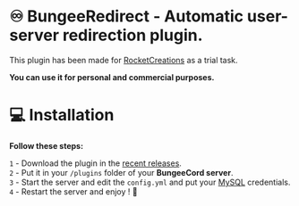 # ♾️ BungeeRedirect - Automatic user-server redirection plugin.

This plugin has been made for [RocketCreations](https://discord.gg/D7yPhxDtus) as a trial task.

**You can use it for personal and commercial purposes.**

# 💻 Installation

**Follow these steps:**

`1` - Download the plugin in the [recent releases](https://github.com/Zeltuv/BungeeRedirect/releases).<br>
`2` - Put it in your ```/plugins``` folder of your **BungeeCord server**. <br>
`3` - Start the server and edit the ```config.yml``` and put your [MySQL](https://www.mysql.com/) credentials.<br>
`4` - Restart the server and enjoy ! 🥳

